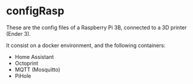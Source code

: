 # configRasp

These are the config files of a Raspberry Pi 3B, connected to a 3D printer (Ender 3).

It consist on a docker environment, and the following containers:

* Home Assistant
* Octoprint
* MQTT (Mosquitto)
* PiHole
